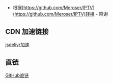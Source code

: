 
##

- 根据[https://github.com/Meroser/IPTV](https://github.com/Meroser/IPTV)转换 - 鸣谢

## CDN 加速链接

[jsdelivr加速](https://cdn.jsdelivr.net/gh/fallssyj/iptv-channels@main/channels.json)

## 直链

[GitHub直链](https://raw.githubusercontent.com/fallssyj/iptv-channels/main/channels.json)
